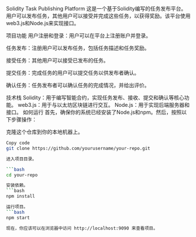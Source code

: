 Solidity Task Publishing Platform
这是一个基于Solidity编写的任务发布平台。用户可以发布任务，其他用户可以接受并完成这些任务，以获得奖励。该平台使用web3.js和Node.js来实现接口。

项目功能
用户注册和登录：用户可以在平台上注册账户并登录。

任务发布：注册用户可以发布任务，包括任务描述和任务奖励。

接受任务：其他用户可以接受已发布的任务。

提交任务：完成任务的用户可以提交任务以供发布者确认。

确认任务：任务发布者可以确认任务的完成情况，并给出评价。

技术栈
Solidity：用于编写智能合约，实现任务发布、接收、提交和确认等核心功能。
web3.js：用于与以太坊区块链进行交互。
Node.js：用于实现后端服务器和接口。
如何运行
首先，确保你的系统已经安装了Node.js和npm。然后，按照以下步骤操作：

克隆这个仓库到你的本地机器上。
```bash
Copy code
git clone https://github.com/yourusername/your-repo.git

进入项目目录。

```bash
cd your-repo

安装依赖。
```bash
npm install

运行项目。
```bash
npm start

现在，你应该可以在浏览器中访问 http://localhost:9090 来查看项目。

